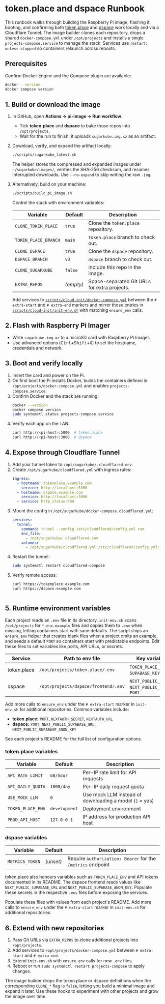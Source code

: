 # token.place and dspace Runbook

This runbook walks through building the Raspberry Pi image, flashing it, booting,
and confirming both [token.place](https://github.com/futuroptimist/token.place)
and [dspace](https://github.com/democratizedspace/dspace) work locally and via a
Cloudflare Tunnel. The image builder clones each repository, drops a shared
`docker-compose.yml` under `/opt/projects` and installs a single
`projects-compose.service` to manage the stack. Services use `restart:
unless-stopped` so containers relaunch across reboots.

## Prerequisites

Confirm Docker Engine and the Compose plugin are available:

```sh
docker --version
docker compose version
```

## 1. Build or download the image

1. In GitHub, open **Actions → pi-image → Run workflow**.
   - Tick **token.place** and **dspace** to bake those repos into `/opt/projects`.
   - Wait for the run to finish; it uploads `sugarkube.img.xz` as an artifact.
2. Download, verify, and expand the artifact locally:
   ```sh
   ./scripts/sugarkube_latest.sh
   ```
   The helper stores the compressed and expanded images under `~/sugarkube/images/`, verifies
   the SHA-256 checksum, and resumes interrupted downloads. Use `--no-expand` to skip writing
   the raw `.img`.
3. Alternatively, build on your machine:
   ```sh
   ./scripts/build_pi_image.sh
   ```
   Control the stack with environment variables:

   | Variable | Default | Description |
   | --- | --- | --- |
   | `CLONE_TOKEN_PLACE` | `true` | Clone the `token.place` repository. |
   | `TOKEN_PLACE_BRANCH` | `main` | `token.place` branch to check out. |
   | `CLONE_DSPACE` | `true` | Clone the `dspace` repository. |
   | `DSPACE_BRANCH` | `v3` | `dspace` branch to check out. |
   | `CLONE_SUGARKUBE` | `false` | Include this repo in the image. |
   | `EXTRA_REPOS` | _(empty)_ | Space-separated Git URLs for extra projects. |

   Add services to [`scripts/cloud-init/docker-compose.yml`](../scripts/cloud-init/docker-compose.yml)
   between the `# extra-start` and `# extra-end` markers and mirror those entries in
   [`scripts/cloud-init/init-env.sh`](../scripts/cloud-init/init-env.sh) with matching `ensure_env`
   calls.

## 2. Flash with Raspberry Pi Imager

- Write `sugarkube.img.xz` to a microSD card with Raspberry Pi Imager.
- Use advanced options (<kbd>Ctrl</kbd>+<kbd>Shift</kbd>+<kbd>X</kbd>) to set the
  hostname, credentials and network.

## 3. Boot and verify locally

1. Insert the card and power on the Pi.
2. On first boot the Pi installs Docker, builds the containers defined in
   `/opt/projects/docker-compose.yml` and enables `projects-compose.service`.
3. Confirm Docker and the stack are running:
   ```sh
   docker --version
   docker compose version
   sudo systemctl status projects-compose.service
   ```
4. Verify each app on the LAN:
   ```sh
   curl http://<pi-host>:5000  # token.place
   curl http://<pi-host>:3000  # dspace
   ```

## 4. Expose through Cloudflare Tunnel

1. Add your tunnel token to `/opt/sugarkube/.cloudflared.env`.
2. Create `/opt/sugarkube/cloudflared.yml` with ingress rules:
   ```yaml
   ingress:
     - hostname: tokenplace.example.com
       service: http://localhost:5000
     - hostname: dspace.example.com
       service: http://localhost:3000
     - service: http_status:404
   ```
3. Mount the config in `/opt/sugarkube/docker-compose.cloudflared.yml`:
   ```yaml
   services:
     tunnel:
       command: tunnel --config /etc/cloudflared/config.yml run
       env_file:
         - /opt/sugarkube/.cloudflared.env
       volumes:
         - /opt/sugarkube/cloudflared.yml:/etc/cloudflared/config.yml:ro
   ```
4. Restart the tunnel:
   ```sh
   sudo systemctl restart cloudflared-compose
   ```
5. Verify remote access:
   ```sh
   curl https://tokenplace.example.com
   curl https://dspace.example.com
   ```
   ```

## 5. Runtime environment variables

Each project reads an `.env` file in its directory. `init-env.sh` scans
`/opt/projects` for `*.env.example` files and copies them to `.env` when missing,
letting containers start with sane defaults. The script ships an `ensure_env`
helper that creates blank files when a project omits an example, and seeds a
default `PORT` so containers start with predictable endpoints. Edit these files
to set variables like ports, API URLs, or secrets.

| Service     | Path to env file                     | Key variables (examples) |
| ----------- | ------------------------------------ | ------------------------ |
| token.place | `/opt/projects/token.place/.env`     | `TOKEN_PLACE_ENV`, `SUPABASE_URL`, `SUPABASE_KEY`, `PORT` |
| dspace      | `/opt/projects/dspace/frontend/.env` | `NEXT_PUBLIC_SUPABASE_URL`, `NEXT_PUBLIC_SUPABASE_ANON_KEY`, `PORT` |

Add more calls to `ensure_env` under the `# extra-start` marker in `init-env.sh`
for additional repositories. Common variables include:

- **token.place:** `PORT`, `NEXTAUTH_SECRET`, `NEXTAUTH_URL`
- **dspace:** `PORT`, `NEXT_PUBLIC_SUPABASE_URL`, `NEXT_PUBLIC_SUPABASE_ANON_KEY`

See each project's README for the full list of configuration options.

### token.place variables

| Variable          | Default       | Description                                             |
| ----------------- | ------------- | ------------------------------------------------------- |
| `API_RATE_LIMIT`  | `60/hour`     | Per-IP rate limit for API requests                      |
| `API_DAILY_QUOTA` | `1000/day`    | Per-IP daily request quota                              |
| `USE_MOCK_LLM`    | `0`           | Use mock LLM instead of downloading a model (`1` = yes) |
| `TOKEN_PLACE_ENV` | `development` | Deployment environment                                  |
| `PROD_API_HOST`   | `127.0.0.1`   | IP address for production API host                      |

### dspace variables

| Variable        | Default   | Description                                                  |
| --------------- | --------- | ------------------------------------------------------------ |
| `METRICS_TOKEN` | _(unset)_ | Require `Authorization: Bearer` for the `/metrics` endpoint |

token.place also honours variables such as `TOKEN_PLACE_ENV` and API tokens
documented in its README. The dspace frontend reads values like
`NEXT_PUBLIC_SUPABASE_URL` and `NEXT_PUBLIC_SUPABASE_ANON_KEY`. Populate these
secrets in the respective `.env` files before exposing the services.

Populate these files with values from each project's README. Add more calls to
`ensure_env` under the `# extra-start` marker in `init-env.sh` for additional
repositories.

## 6. Extend with new repositories

1. Pass Git URLs via `EXTRA_REPOS` to clone additional projects into
   `/opt/projects`.
2. Add services to `/opt/projects/docker-compose.yml` between `# extra-start`
   and `# extra-end`.
3. Extend `init-env.sh` with `ensure_env` calls for new `.env` files.
4. Reboot or run `sudo systemctl restart projects-compose` to apply changes.

The image builder drops the token.place or dspace definitions when the
corresponding `CLONE_*` flag is `false`, letting you build a minimal image and
expand it later. Use these hooks to experiment with other projects and grow the
image over time.

